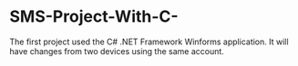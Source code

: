 # SMS-Project-With-C-
The first project used the C# .NET Framework Winforms application. 
It will have changes from two devices using the same account.
